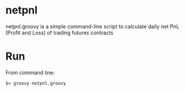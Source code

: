 netpnl
======

netpnl.groovy is a simple command-line script to calculate daily net PnL (Profit and Loss) of trading futures contracts

# Run

From command line:

	$> groovy netpnl.groovy
